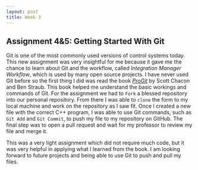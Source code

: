 ```yaml
---
layout: post
title: Week 3
---
```


## Assignment 4&5: Getting Started With Git 

Git is one of the most commonly used versions of control systems today. This new assignment was very insightful for me because it gave me the chance to learn about Git and the workflow, called *Integration Manager Workflow*, which is used by many open source projects. I have never used Git before so the first thing I did was read the book [*ProGit*](https://git-scm.com/book/en/v2) by Scott Chacon and Ben Straub. This book helped me understand the basic workings and commands of Git. For the assignment we had to `Fork` a blessed repository into our personal repository. From there I was able to `clone` the form to my local machine and work on the repository as I saw fit.  Once I created a new file with the correct C++ program, I was able to use Git commands, such as `Git Add` and `Git Commit`, to push my file to my repository on GitHub. The final step was to open a pull request and wait for my professor to review my file and merge it. 

This was a very light assignment which did not require much code, but it was very helpful in applying what I learned from the book. I am looking forward to future projects and being able to use Git to push and pull my files.



